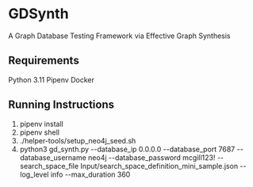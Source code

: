 # GDSynth
A Graph Database Testing Framework via Effective Graph Synthesis

## Requirements
Python 3.11
Pipenv
Docker

## Running Instructions
1. pipenv install
2. pipenv shell
1. ./helper-tools/setup_neo4j_seed.sh
2. python3 gd_synth.py --database_ip 0.0.0.0 --database_port 7687 --database_username neo4j --database_password mcgill123! --search_space_file Input/search_space_definition_mini_sample.json --log_level info --max_duration 360